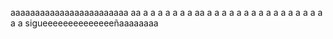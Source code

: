 aaaaaaaaaaaaaaaaaaaaaaaa aa  a a a  a a a a  aa a a a  a a  a a a a a a  a a a a a a a sigueeeeeeeeeeeeeeñaaaaaaaa
